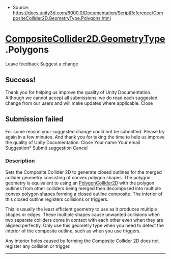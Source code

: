 * Source: https://docs.unity3d.com/6000.0/Documentation/ScriptReference/CompositeCollider2D.GeometryType.Polygons.html

#  [CompositeCollider2D.GeometryType](https://docs.unity3d.com/6000.0/Documentation/ScriptReference/CompositeCollider2D.GeometryType.html).Polygons
Leave feedback
Suggest a change
## Success!
Thank you for helping us improve the quality of Unity Documentation. Although we cannot accept all submissions, we do read each suggested change from our users and will make updates where applicable.
Close
## Submission failed
For some reason your suggested change could not be submitted. Please <a>try again</a> in a few minutes. And thank you for taking the time to help us improve the quality of Unity Documentation.
Close
Your name Your email Suggestion* Submit suggestion
Cancel
### Description
Sets the Composite Collider 2D to generate closed outlines for the merged collider geometry consisting of convex polygon shapes.
The polygon geometry is equivalent to using an [PolygonCollider2D](https://docs.unity3d.com/6000.0/Documentation/ScriptReference/PolygonCollider2D.html) with the polygon outlines from other colliders being merged then decomposed into multiple convex polygon shapes forming a closed outline composite. The interior of this closed outline registers collisions or triggers.  
  
This is usually the least efficient geometry to use as it produces multiple shapes or edges. These multiple shapes cause unwanted collisions when two separate colliders come in contact with each other even when they are aligned perfectly. Only use this geometry type when you need to detect the interior of the composite outline, such as when you use triggers.  
  
Any interior holes caused by forming the Composite Collider 2D does not register any collision or trigger.
* * *
